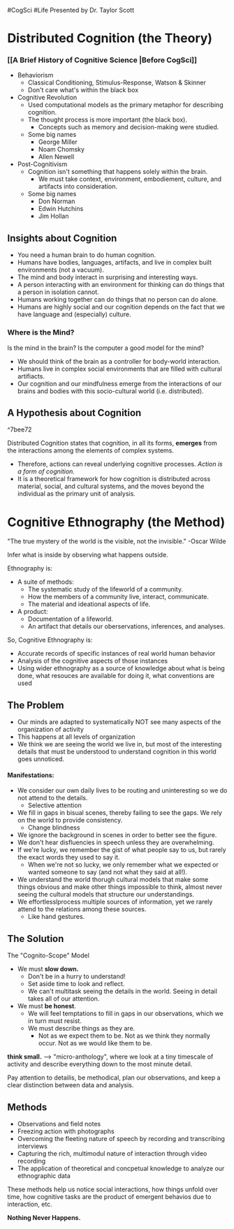 #CogSci  #Life
Presented by Dr. Taylor Scott
# Distributed Cognition (the Theory)
### [[A Brief History of Cognitive Science |Before CogSci]]
- Behaviorism
	- Classical Conditioning, Stimulus-Response, Watson & Skinner
	- Don't care what's within the black box
- Cognitive Revolution
	- Used computational models as the primary metaphor for describing cognition.
	- The thought process is more important (the black box).
		- Concepts such as memory and decision-making were studied.
	- Some big names
		- George Miller
		- Noam Chomsky
		- Allen Newell
- Post-Cognitivism
	- Cognition isn't something that happens solely within the brain.
		- We must take context, environment, embodiement, culture, and artifacts into consideration.
	- Some big names
		- Don Norman
		- Edwin Hutchins
		- Jim Hollan

## Insights about Cognition
- You need a human brain to do human cognition.
- Humans have bodies, languages, artifacts, and live in complex built environments (not a vacuum).
- The mind and body interact in surprising and interesting ways.
- A person interacting with an environment for thinking can do things that a person in isolation cannot.
- Humans working together can do things that no person can do alone.
- Humans are highly social and our cognition depends on the fact that we have language and (especially) culture.

### Where is the Mind?
Is the mind in the brain? Is the computer a good model for the mind?
- We should think of the brain as a controller for body-world interaction.
- Humans live in complex social environments that are filled with cultural artifiacts.
- Our cognition and our mindfulness emerge from the interactions of our brains and bodies with this socio-cultural world (i.e. distributed).

## A Hypothesis about Cognition

^7bee72

Distributed Cognition states that cognition, in all its forms, **emerges** from the interactions among the elements of complex systems.
- Therefore, actions can reveal underlying cognitive processes. *Action is a form of cognition.*
- It is a theoretical framework for how cognition is distributed across material, social, and cultural systems, and the moves beyond the individual as the primary unit of analysis.

# Cognitive Ethnography (the Method)
"The true mystery of the world is the visible, not the invisible." -Oscar Wilde

Infer what is inside by observing what happens outside.

Ethnography is:
- A suite of methods:
	- The systematic study of the lifeworld of a community.
	- How the members of a community live, interact, communicate.
	- The material and ideational aspects of life.
- A product:
	- Documentation of a lifeworld.
	- An artifact that details our oberservations, inferences, and analyses.

So, Cognitive Ethnography is:
- Accurate records of specific instances of real world human behavior
- Analysis of the cognitive aspects of those instances
- Using wider ethnography as a source of knowledge about what is being done, what resouces are available for doing it, what conventions are used

## The Problem
- Our minds are adapted to systematically NOT see many aspects of the organization of activity
- This happens at all levels of organization
- We think we are seeing the world we live in, but most of the interesting details that must be understood to understand cognition in this world goes unnoticed.

#### Manifestations:
- We consider our own daily lives to be routing and uninteresting so we do not attend to the details.
	- Selective attention
- We fill in gaps in bisual scenes, thereby failing to see the gaps. We rely on the world to provide consistency.
	- Change blindness
- We ignore the background in scenes in order to better see the figure.
- We don't hear disfluencies in speech unless they are overwhelming.
- If we're lucky, we remember the gist of what people say to us, but rarely the exact words they used to say it.
	- When we're not so lucky, we only remember what we expected or wanted someone to say (and not what they said at all!).
- We understand the world thorugh cultural models that make some things obvious and make other things impossible to think, almost never seeing the cultural models that structure our understandings.
- We effortlesslprocess multiple sources of information, yet we rarely attend to the relations among these sources.
	- Like hand gestures.

## The Solution
The "Cognito-Scope" Model
- We must **slow down.**
	- Don't be in a hurry to understand!
	- Set aside time to look and reflect.
	- We can't multitask seeing the details in the world. Seeing in detail takes all of our attention.
- We must **be honest**.
	- We will feel temptations to fill in gaps in our observations, which we in turn must resist.
	- We must describe things as they are.
		- Not as we expect them to be. Not as we think they normally occur. Not as we would like them to be.

**think small.** --> "micro-anthology", where we look at a tiny timescale of activity and describe everything down to the most minute detail.

Pay attention to detailis, be methodical, plan our observations, and keep a clear distinction between data and analysis.

## Methods
- Observations and field notes
- Freezing action with photographs
- Overcoming the fleeting nature of speech by recording and transcribing interviews
- Capturing the rich, multimodul nature of interaction through video recording
- The application of theoretical and concpetual knowledge to analyze our ethnographic data

These methods help us notice social interactions, how things unfold over time, how cognitive tasks are the product of emergent behavios due to interaction, etc.

**Nothing Never Happens.**